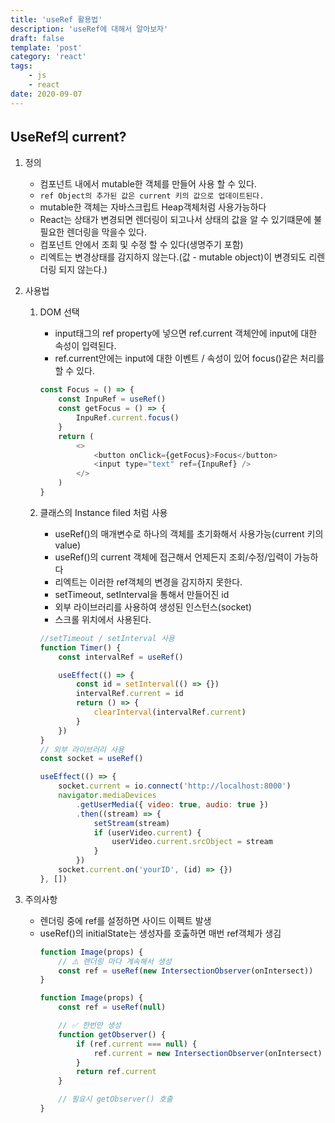 ```yaml
---
title: 'useRef 활용법'
description: 'useRef에 대해서 알아보자'
draft: false
template: 'post'
category: 'react'
tags:
    - js
    - react
date: 2020-09-07
---
```


## UseRef의 current?

1. 정의

    - 컴포넌트 내에서 mutable한 객체를 만들어 사용 할 수 있다.
    - `ref Object의 추가된 값은 current 키의 값으로 업데이트된다.`
    - mutable한 객체는 자바스크립트 Heap객체처럼 사용가능하다
    - React는 상태가 변경되면 렌더링이 되고나서 상태의 값을 알 수 있기떄문에 불필요한 렌더링을 막을수 있다.
    - 컴포넌트 안에서 조회 및 수정 할 수 있다(생명주기 포함)
    - 리엑트는 변경상태를 감지하지 않는다.(값 - mutable object)이 변경되도 리렌더링 되지 않는다.)

2. 사용법

    1. DOM 선택
        - input태그의 ref property에 넣으면 ref.current 객체안에 input에 대한 속성이 입력된다.
        - ref.current안에는 input에 대한 이벤트 / 속성이 있어 focus()같은 처리를 할 수 있다.
        ```js
        const Focus = () => {
            const InpuRef = useRef()
            const getFocus = () => {
                InpuRef.current.focus()
            }
            return (
                <>
                    <button onClick={getFocus}>Focus</button>
                    <input type="text" ref={InpuRef} />
                </>
            )
        }
        ```
    2. 클래스의 Instance filed 처럼 사용

        - useRef()의 매개변수로 하나의 객체를 초기화해서 사용가능(current 키의 value)
        - useRef()의 current 객체에 접근해서 언제든지 조회/수정/입력이 가능하다
        - 리엑트는 이러한 ref객체의 변경을 감지하지 못한다.
        - setTimeout, setInterval을 통해서 만들어진 id
        - 외부 라이브러리를 사용하여 생성된 인스턴스(socket)
        - 스크롤 위치에서 사용된다.

        ```js
        //setTimeout / setInterval 사용
        function Timer() {
            const intervalRef = useRef()

            useEffect(() => {
                const id = setInterval(() => {})
                intervalRef.current = id
                return () => {
                    clearInterval(intervalRef.current)
                }
            })
        }
        // 외부 라이브러리 사용
        const socket = useRef()

        useEffect(() => {
            socket.current = io.connect('http://localhost:8000')
            navigator.mediaDevices
                .getUserMedia({ video: true, audio: true })
                .then((stream) => {
                    setStream(stream)
                    if (userVideo.current) {
                        userVideo.current.srcObject = stream
                    }
                })
            socket.current.on('yourID', (id) => {})
        }, [])
        ```

3. 주의사항
    - 렌더링 중에 ref를 설정하면 사이드 이펙트 발생
    - useRef()의 initialState는 생성자를 호춣하면 매번 ref객체가 생김
        ```js
        function Image(props) {
            // ⚠️ 렌더링 마다 계속해서 생성
            const ref = useRef(new IntersectionObserver(onIntersect))
        }

        function Image(props) {
            const ref = useRef(null)

            // ✅ 한번만 생성
            function getObserver() {
                if (ref.current === null) {
                    ref.current = new IntersectionObserver(onIntersect)
                }
                return ref.current
            }

            // 필요시 getObserver() 호출
        }
        ```
